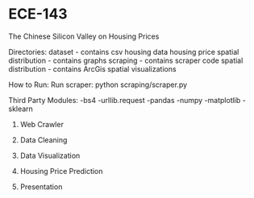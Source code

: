 # ECE-143
The Chinese Silicon Valley  on Housing Prices

Directories:
  dataset - contains csv housing data
  housing price spatial distribution - contains graphs
  scraping - contains scraper code
  spatial distribution - contains ArcGis spatial visualizations
  
How to Run:
  Run scraper: python scraping/scraper.py
  
Third Party Modules:
  -bs4
  -urllib.request
  -pandas
  -numpy
  -matplotlib
  -sklearn

1. Web Crawler

2. Data Cleaning

3. Data Visualization

4. Housing Price Prediction

5. Presentation
